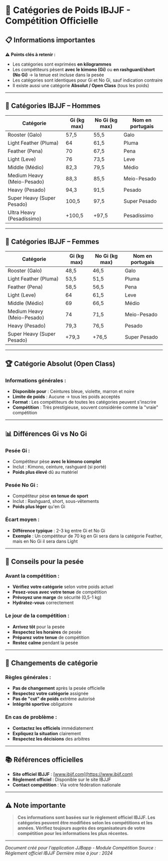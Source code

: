 # 🥋 Catégories de Poids IBJJF - Compétition Officielle

## 📋 Informations importantes

⚠️ **Points clés à retenir :**
- Les catégories sont exprimées **en kilogrammes**
- Les compétiteurs pèsent **avec le kimono (Gi)** ou **en rashguard/short (No Gi)** → la tenue est incluse dans la pesée
- Les catégories sont identiques pour Gi et No Gi, sauf indication contraire
- Il existe aussi une catégorie **Absolut / Open Class** (tous les poids)

---

## 🧑 Catégories IBJJF – Hommes

| Catégorie                  | Gi (kg max) | No Gi (kg max) | Nom en portugais |
| -------------------------- | ----------- | -------------- | ----------------- |
| Rooster (Galo)             | 57,5        | 55,5           | Galo              |
| Light Feather (Pluma)      | 64          | 61,5           | Pluma             |
| Feather (Pena)             | 70          | 67,5           | Pena              |
| Light (Leve)               | 76          | 73,5           | Leve              |
| Middle (Médio)             | 82,3        | 79,5           | Médio             |
| Medium Heavy (Meio-Pesado) | 88,3        | 85,5           | Meio-Pesado       |
| Heavy (Pesado)             | 94,3        | 91,5           | Pesado            |
| Super Heavy (Super Pesado) | 100,5       | 97,5           | Super Pesado      |
| Ultra Heavy (Pesadíssimo)  | +100,5      | +97,5          | Pesadíssimo       |

---

## 👩 Catégories IBJJF – Femmes

| Catégorie                  | Gi (kg max) | No Gi (kg max) | Nom en portugais |
| -------------------------- | ----------- | -------------- | ----------------- |
| Rooster (Galo)             | 48,5        | 46,5           | Galo              |
| Light Feather (Pluma)      | 53,5        | 51,5           | Pluma             |
| Feather (Pena)             | 58,5        | 56,5           | Pena              |
| Light (Leve)               | 64          | 61,5           | Leve              |
| Middle (Médio)             | 69          | 66,5           | Médio             |
| Medium Heavy (Meio-Pesado) | 74          | 71,5           | Meio-Pesado       |
| Heavy (Pesado)             | 79,3        | 76,5           | Pesado            |
| Super Heavy (Super Pesado) | +79,3       | +76,5          | Super Pesado      |

---

## 🏆 Catégorie Absolut (Open Class)

### **Informations générales :**
- **Disponible pour** : Ceintures bleue, violette, marron et noire
- **Limite de poids** : Aucune → tous les poids acceptés
- **Format** : Les compétiteurs de toutes les catégories peuvent s'inscrire
- **Compétition** : Très prestigieuse, souvent considérée comme la "vraie" compétition

---

## 📊 Différences Gi vs No Gi

### **Pesée Gi :**
- Compétiteur pèse **avec le kimono complet**
- Inclut : Kimono, ceinture, rashguard (si porté)
- **Poids plus élevé** dû au matériel

### **Pesée No Gi :**
- Compétiteur pèse **en tenue de sport**
- Inclut : Rashguard, short, sous-vêtements
- **Poids plus léger** qu'en Gi

### **Écart moyen :**
- **Différence typique** : 2-3 kg entre Gi et No Gi
- **Exemple** : Un compétiteur de 70 kg en Gi sera dans la catégorie Feather, mais en No Gi il sera dans Light

---

## 🎯 Conseils pour la pesée

### **Avant la compétition :**
- **Vérifiez votre catégorie** selon votre poids actuel
- **Pesez-vous avec votre tenue** de compétition
- **Prévoyez une marge** de sécurité (0,5-1 kg)
- **Hydratez-vous** correctement

### **Le jour de la compétition :**
- **Arrivez tôt** pour la pesée
- **Respectez les horaires** de pesée
- **Préparez votre tenue** de compétition
- **Restez calme** pendant la pesée

---

## 🔄 Changements de catégorie

### **Règles générales :**
- **Pas de changement** après la pesée officielle
- **Respectez votre catégorie** assignée
- **Pas de "cut" de poids** extrême autorisé
- **Intégrité sportive** obligatoire

### **En cas de problème :**
- **Contactez les officiels** immédiatement
- **Expliquez la situation** clairement
- **Respectez les décisions** des arbitres

---

## 📚 Références officielles

- **Site officiel IBJJF** : [www.ibjjf.com](https://www.ibjjf.com)
- **Règlement officiel** : Disponible sur le site IBJJF
- **Contact compétition** : Via votre fédération nationale

---

## ⚠️ Note importante

> **Ces informations sont basées sur le règlement officiel IBJJF. Les catégories peuvent être modifiées selon les compétitions et les années. Vérifiez toujours auprès des organisateurs de votre compétition pour les informations les plus récentes.**

---

*Document créé pour l'application JJBapp - Module Compétition*
*Source : Règlement officiel IBJJF*
*Dernière mise à jour : 2024*
